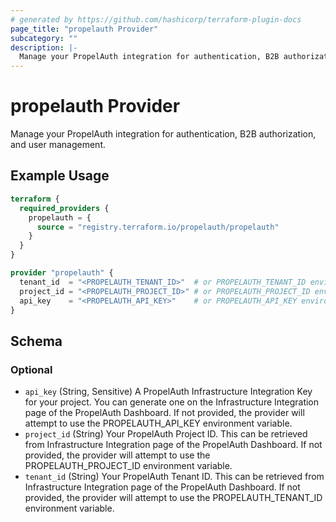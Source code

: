 ```yaml
---
# generated by https://github.com/hashicorp/terraform-plugin-docs
page_title: "propelauth Provider"
subcategory: ""
description: |-
  Manage your PropelAuth integration for authentication, B2B authorization, and user management.
---
```


# propelauth Provider

Manage your PropelAuth integration for authentication, B2B authorization, and user management.

## Example Usage

```terraform
terraform {
  required_providers {
    propelauth = {
      source = "registry.terraform.io/propelauth/propelauth"
    }
  }
}

provider "propelauth" {
  tenant_id  = "<PROPELAUTH_TENANT_ID>"  # or PROPELAUTH_TENANT_ID environment variable
  project_id = "<PROPELAUTH_PROJECT_ID>" # or PROPELAUTH_PROJECT_ID environment variable
  api_key    = "<PROPELAUTH_API_KEY>"    # or PROPELAUTH_API_KEY environment variable
}
```

<!-- schema generated by tfplugindocs -->
## Schema

### Optional

- `api_key` (String, Sensitive) A PropelAuth Infrastructure Integration Key for your project. You can generate one on the Infrastructure Integration page of the PropelAuth Dashboard. If not provided, the provider will attempt to use the PROPELAUTH_API_KEY environment variable.
- `project_id` (String) Your PropelAuth Project ID. This can be retrieved from Infrastructure Integration page of the PropelAuth Dashboard. If not provided, the provider will attempt to use the PROPELAUTH_PROJECT_ID environment variable.
- `tenant_id` (String) Your PropelAuth Tenant ID. This can be retrieved from Infrastructure Integration page of the PropelAuth Dashboard. If not provided, the provider will attempt to use the PROPELAUTH_TENANT_ID environment variable.
